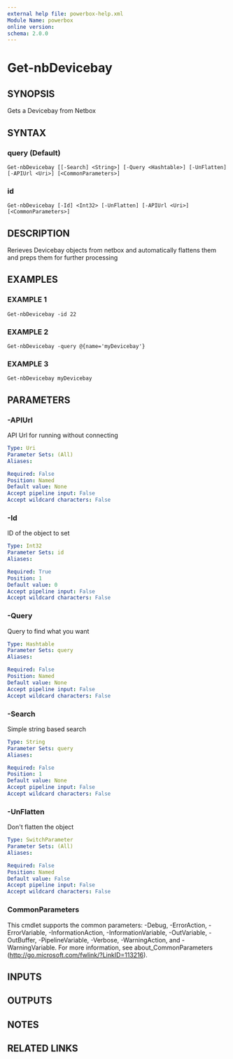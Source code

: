 ```yaml
---
external help file: powerbox-help.xml
Module Name: powerbox
online version:
schema: 2.0.0
---
```


# Get-nbDevicebay

## SYNOPSIS
Gets a Devicebay from Netbox

## SYNTAX

### query (Default)
```
Get-nbDevicebay [[-Search] <String>] [-Query <Hashtable>] [-UnFlatten] [-APIUrl <Uri>] [<CommonParameters>]
```

### id
```
Get-nbDevicebay [-Id] <Int32> [-UnFlatten] [-APIUrl <Uri>] [<CommonParameters>]
```

## DESCRIPTION
Rerieves Devicebay objects from netbox and automatically flattens them and
preps them for further processing

## EXAMPLES

### EXAMPLE 1
```
Get-nbDevicebay -id 22
```

### EXAMPLE 2
```
Get-nbDevicebay -query @{name='myDevicebay'}
```

### EXAMPLE 3
```
Get-nbDevicebay myDevicebay
```

## PARAMETERS

### -APIUrl
API Url for running without connecting

```yaml
Type: Uri
Parameter Sets: (All)
Aliases:

Required: False
Position: Named
Default value: None
Accept pipeline input: False
Accept wildcard characters: False
```

### -Id
ID of the object to set

```yaml
Type: Int32
Parameter Sets: id
Aliases:

Required: True
Position: 1
Default value: 0
Accept pipeline input: False
Accept wildcard characters: False
```

### -Query
Query to find what you want

```yaml
Type: Hashtable
Parameter Sets: query
Aliases:

Required: False
Position: Named
Default value: None
Accept pipeline input: False
Accept wildcard characters: False
```

### -Search
Simple string based search

```yaml
Type: String
Parameter Sets: query
Aliases:

Required: False
Position: 1
Default value: None
Accept pipeline input: False
Accept wildcard characters: False
```

### -UnFlatten
Don't flatten the object

```yaml
Type: SwitchParameter
Parameter Sets: (All)
Aliases:

Required: False
Position: Named
Default value: False
Accept pipeline input: False
Accept wildcard characters: False
```

### CommonParameters
This cmdlet supports the common parameters: -Debug, -ErrorAction, -ErrorVariable, -InformationAction, -InformationVariable, -OutVariable, -OutBuffer, -PipelineVariable, -Verbose, -WarningAction, and -WarningVariable.
For more information, see about_CommonParameters (http://go.microsoft.com/fwlink/?LinkID=113216).

## INPUTS

## OUTPUTS

## NOTES

## RELATED LINKS
